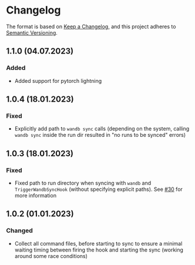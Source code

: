 # Changelog

The format is based on [Keep a Changelog](https://keepachangelog.com/en/1.0.0/),
and this project adheres to [Semantic Versioning](https://semver.org/spec/v2.0.0.html).

## 1.1.0 (04.07.2023)

### Added

- Added support for pytorch lightning

## 1.0.4 (18.01.2023)

### Fixed

- Explicitly add path to `wandb sync` calls (depending on the system, calling
  `wandb sync` inside the run dir resulted in "no runs to be synced" errors)

## 1.0.3 (18.01.2023)

### Fixed

- Fixed path to run directory when syncing with `wandb` and `TriggerWandbSyncHook`
  (without specifying explicit paths). See [#30](https://github.com/klieret/wandb-offline-sync-hook/issues/30)
  for more information

## 1.0.2 (01.01.2023)

### Changed

- Collect all command files, before starting to sync to ensure a minimal waiting
  timing between firing the hook and starting the sync (working around some
  race conditions)
